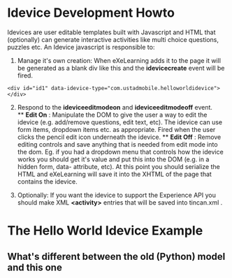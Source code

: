 # Idevice Development Howto

Idevices are user editable templates built with Javascript and HTML that
(optionally) can generate interactive activities like multi choice questions,
puzzles etc.  An Idevice javascript is responsible to:  

1. Manage it's own creation: When eXeLearning adds it to the page it will be generated as a blank div like this and the __idevicecreate__ event will be fired.  

```
<div id="id1" data-idevice-type="com.ustadmobile.helloworldidevice"> </div>
```

2. Respond to the __ideviceeditmodeon__ and __ideviceeditmodeoff__ event.  
** __Edit On__ : Manipulate the DOM to give the user a way to edit the idevice (e.g. add/remove questions, edit text, etc).  The idevice can use form items, dropdown items etc. as appropriate.  Fired when the user clicks the pencil edit icon underneath the idevice.
** __Edit Off__ :  Remove editing controls and save anything that is needed from edit mode into the dom.  Eg. if you had a dropdown menu that controls how the idevice works you should get it's value and put this into the DOM (e.g. in a hidden form, data- attribute, etc).  At this point you should serialize the HTML and eXeLearning will save it into the XHTML
of the page that contains the idevice.

3. Optionally: If you want the idevice to support the Experience API you should make XML __&lt;activity&gt;__ entries that will be saved into tincan.xml .


# The Hello World Idevice Example



## What's different between the old (Python) model and this one